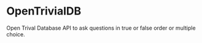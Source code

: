 # OpenTrivialDB
Open Trival Database API to ask questions in true or false order or multiple choice. 
